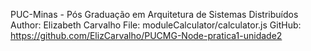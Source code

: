 PUC-Minas - Pós Graduação em Arquitetura de Sistemas Distribuídos
Author: Elizabeth Carvalho
File: moduleCalculator/calculator.js
GitHub: https://github.com/ElizCarvalho/PUCMG-Node-pratica1-unidade2
